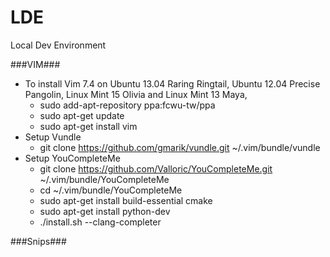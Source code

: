 LDE
===

Local Dev Environment

###VIM###
* To install Vim 7.4 on Ubuntu 13.04 Raring Ringtail, Ubuntu 12.04 Precise Pangolin, Linux Mint 15 Olivia and Linux Mint 13 Maya,
    * sudo add-apt-repository ppa:fcwu-tw/ppa
    * sudo apt-get update
    * sudo apt-get install vim
* Setup Vundle
    * git clone https://github.com/gmarik/vundle.git ~/.vim/bundle/vundle
* Setup YouCompleteMe
    * git clone https://github.com/Valloric/YouCompleteMe.git ~/.vim/bundle/YouCompleteMe
    * cd ~/.vim/bundle/YouCompleteMe
    * sudo apt-get install build-essential cmake
    * sudo apt-get install python-dev
    * ./install.sh --clang-completer

###Snips###
